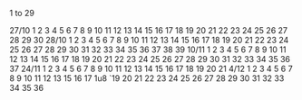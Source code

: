 1 to 29

27/10
1 2 3 4 5 6 7 8 9 10 11 12 13 14 15 16 17 18 19 20 21 22 23 24 25 26 27 28 29 30
28/10
1 2 3 4 5 6 7 8 9 10 11 12 13 14 15 16 17 18 19 20 21 22 23 24 25 26 27 28 29 30 31 32 33 34 35 36 37 38 39
10/11
1 2 3 4 5 6 7 8 9 10 11 12 13 14 15 16 17 18 19 20 21 22 23 24 25 26 27 28 29 30 31 32 33 34 35 36 37
24/11
1 2 3 4 5 6 7 8 9 10 11 12 13 14 15 16 17 18 19 20 21
4/12
1 2 3 4 5 6 7 8 9 10 11 12 13 15 16 17 1u8 `19 20 21 22 23 24 25 26 27 28 29 30 31 32 33 34 35 36
